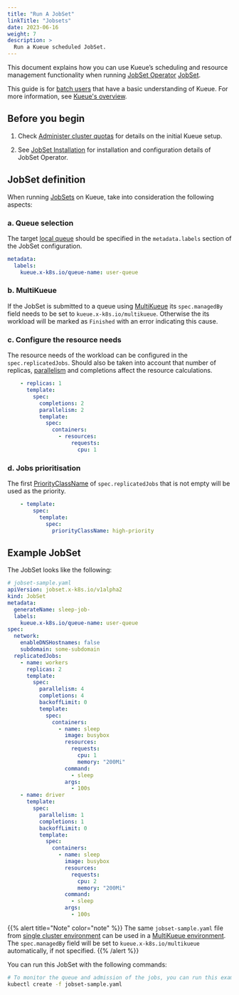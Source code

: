 ```yaml
---
title: "Run A JobSet"
linkTitle: "Jobsets"
date: 2023-06-16
weight: 7
description: >
  Run a Kueue scheduled JobSet.
---
```


This document explains how you can use Kueue’s scheduling and resource management functionality when running [JobSet Operator](https://github.com/kubernetes-sigs/jobset) [JobSet](https://jobset.sigs.k8s.io/docs/concepts/).

This guide is for [batch users](/docs/tasks#batch-user) that have a basic understanding of Kueue. For more information, see [Kueue's overview](/docs/overview).

## Before you begin

1. Check [Administer cluster quotas](/docs/tasks/manage/administer_cluster_quotas) for details on the initial Kueue setup.

2. See [JobSet Installation](https://jobset.sigs.k8s.io/docs/installation/) for installation and configuration details of JobSet Operator.

## JobSet definition

When running [JobSets](https://jobset.sigs.k8s.io/docs/concepts/) on
Kueue, take into consideration the following aspects:

### a. Queue selection

The target [local queue](/docs/concepts/local_queue) should be specified in the `metadata.labels` section of the JobSet configuration.

```yaml
metadata:
  labels:
    kueue.x-k8s.io/queue-name: user-queue
```

### b. MultiKueue

If the JobSet is submitted to a queue using [MultiKueue](/docs/concepts/multikueue) its `spec.managedBy` field needs to be set to `kueue.x-k8s.io/multikueue`. Otherwise the its workload will be marked as `Finished` with an error indicating this cause.

### c. Configure the resource needs

The resource needs of the workload can be configured in the `spec.replicatedJobs`. Should also be taken into account that number of replicas, [parallelism](https://kubernetes.io/docs/concepts/workloads/controllers/job/#parallel-jobs) and completions affect the resource calculations. 

```yaml
    - replicas: 1
      template:
        spec:
          completions: 2
          parallelism: 2
          template:
            spec:
              containers:
                - resources:
                    requests:
                      cpu: 1
```

### d. Jobs prioritisation
  
The first [PriorityClassName](https://kubernetes.io/docs/concepts/scheduling-eviction/pod-priority-preemption/#priorityclass) of `spec.replicatedJobs` that is not empty will be used as the priority.

```yaml
    - template:
        spec:
          template:
            spec:
              priorityClassName: high-priority
```

## Example JobSet

The JobSet looks like the following:

```yaml
# jobset-sample.yaml
apiVersion: jobset.x-k8s.io/v1alpha2
kind: JobSet
metadata:
  generateName: sleep-job-
  labels:
    kueue.x-k8s.io/queue-name: user-queue
spec:
  network:
    enableDNSHostnames: false
    subdomain: some-subdomain
  replicatedJobs:
    - name: workers
      replicas: 2
      template:
        spec:
          parallelism: 4
          completions: 4
          backoffLimit: 0
          template:
            spec:
              containers:
                - name: sleep
                  image: busybox
                  resources:
                    requests:
                      cpu: 1
                      memory: "200Mi"
                  command:
                    - sleep
                  args:
                    - 100s
    - name: driver
      template:
        spec:
          parallelism: 1
          completions: 1
          backoffLimit: 0
          template:
            spec:
              containers:
                - name: sleep
                  image: busybox
                  resources:
                    requests:
                      cpu: 2
                      memory: "200Mi"
                  command:
                    - sleep
                  args:
                    - 100s
```

{{% alert title="Note" color="note" %}}
The same `jobset-sample.yaml` file from [single cluster environment](#single-cluster-environment) can be used in a [MultiKueue environment](#multikueue-environment).
The `spec.managedBy` field will be set to `kueue.x-k8s.io/multikueue` automatically, if not specified.
{{% /alert %}}

You can run this JobSet with the following commands:

```sh
# To monitor the queue and admission of the jobs, you can run this example multiple times:
kubectl create -f jobset-sample.yaml
```
